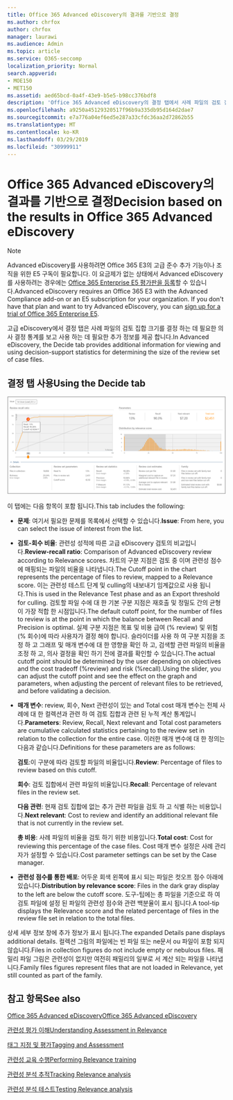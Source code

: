 ```yaml
---
title: Office 365 Advanced eDiscovery의 결과를 기반으로 결정
ms.author: chrfox
author: chrfox
manager: laurawi
ms.audience: Admin
ms.topic: article
ms.service: O365-seccomp
localization_priority: Normal
search.appverid:
- MOE150
- MET150
ms.assetid: aed65bcd-0a4f-43e9-b5e5-b98cc376bdf8
description: 'Office 365 Advanced eDiscovery의 결정 탭에서 사례 파일의 검토 집합에 대 한 올바른 크기를 결정 하는 데 도움이 되는 데이터를 제공 하는 방법에 대해 알아봅니다. '
ms.openlocfilehash: a9250a45129320517f96b9a335db95d164d2dae7
ms.sourcegitcommit: e7a776a04ef6ed5e287a33cfdc36aa2d72862b55
ms.translationtype: MT
ms.contentlocale: ko-KR
ms.lasthandoff: 03/29/2019
ms.locfileid: "30999911"
---
```

# <a name="decision-based-on-the-results-in-office-365-advanced-ediscovery"></a><span data-ttu-id="1af6a-103">Office 365 Advanced eDiscovery의 결과를 기반으로 결정</span><span class="sxs-lookup"><span data-stu-id="1af6a-103">Decision based on the results in Office 365 Advanced eDiscovery</span></span>

> [!NOTE]
> <span data-ttu-id="1af6a-p101">Advanced eDiscovery를 사용하려면 Office 365 E3의 고급 준수 추가 기능이나 조직을 위한 E5 구독이 필요합니다. 이 요금제가 없는 상태에서 Advanced eDiscovery를 사용하려는 경우에는 [Office 365 Enterprise E5 평가판을 등록](https://go.microsoft.com/fwlink/p/?LinkID=698279)할 수 있습니다.</span><span class="sxs-lookup"><span data-stu-id="1af6a-p101">Advanced eDiscovery requires an Office 365 E3 with the Advanced Compliance add-on or an E5 subscription for your organization. If you don't have that plan and want to try Advanced eDiscovery, you can [sign up for a trial of Office 365 Enterprise E5](https://go.microsoft.com/fwlink/p/?LinkID=698279).</span></span> 
  
 <span data-ttu-id="1af6a-106">고급 eDiscovery에서 결정 탭은 사례 파일의 검토 집합 크기를 결정 하는 데 필요한 의사 결정 통계를 보고 사용 하는 데 필요한 추가 정보를 제공 합니다.</span><span class="sxs-lookup"><span data-stu-id="1af6a-106">In Advanced eDiscovery, the Decide tab provides additional information for viewing and using decision-support statistics for determining the size of the review set of case files.</span></span> 
  
## <a name="using-the-decide-tab"></a><span data-ttu-id="1af6a-107">결정 탭 사용</span><span class="sxs-lookup"><span data-stu-id="1af6a-107">Using the Decide tab</span></span>

![관련성을 결정](media/f32fed89-f3b5-404a-90c7-ea25d2eb58a9.png)
  
<span data-ttu-id="1af6a-109">이 탭에는 다음 항목이 포함 됩니다.</span><span class="sxs-lookup"><span data-stu-id="1af6a-109">This tab includes the following:</span></span>
  
- <span data-ttu-id="1af6a-110">**문제**: 여기서 필요한 문제를 목록에서 선택할 수 있습니다.</span><span class="sxs-lookup"><span data-stu-id="1af6a-110">**Issue**: From here, you can select the issue of interest from the list.</span></span> 
    
- <span data-ttu-id="1af6a-111">**검토-회수 비율**: 관련성 성적에 따른 고급 eDiscovery 검토의 비교입니다.</span><span class="sxs-lookup"><span data-stu-id="1af6a-111">**Review-recall ratio**: Comparison of Advanced eDiscovery review according to Relevance scores.</span></span> <span data-ttu-id="1af6a-112">차트의 구분 지점은 검토 중 이며 관련성 점수에 매핑되는 파일의 비율을 나타냅니다.</span><span class="sxs-lookup"><span data-stu-id="1af6a-112">The Cutoff point in the chart represents the percentage of files to review, mapped to a Relevance score.</span></span> <span data-ttu-id="1af6a-113">이는 관련성 테스트 단계 및 culling의 내보내기 임계값으로 사용 됩니다.</span><span class="sxs-lookup"><span data-stu-id="1af6a-113">This is used in the Relevance Test phase and as an Export threshold for culling.</span></span> <span data-ttu-id="1af6a-114">검토할 파일 수에 대 한 기본 구분 지점은 재호출 및 정밀도 간의 균형이 가장 적합 한 시점입니다.</span><span class="sxs-lookup"><span data-stu-id="1af6a-114">The default cutoff point, for the number of files to review is at the point in which the balance between Recall and Precision is optimal.</span></span> <span data-ttu-id="1af6a-115">실제 구분 지점은 목표 및 비용 급여 (% review) 및 위험 (% 회수)에 따라 사용자가 결정 해야 합니다. 슬라이더를 사용 하 여 구분 지점을 조정 하 고 그래프 및 매개 변수에 대 한 영향을 확인 하 고, 검색할 관련 파일의 비율을 조정 하 고, 의사 결정을 확인 하기 전에 결과를 확인할 수 있습니다.</span><span class="sxs-lookup"><span data-stu-id="1af6a-115">The actual cutoff point should be determined by the user depending on objectives and the cost tradeoff (%review) and risk (%recall).Using the slider, you can adjust the cutoff point and see the effect on the graph and parameters, when adjusting the percent of relevant files to be retrieved, and before validating a decision.</span></span>
    
- <span data-ttu-id="1af6a-116">**매개 변수**: review, 회수, Next 관련성이 있는 and Total cost 매개 변수는 전체 사례에 대 한 컬렉션과 관련 하 여 검토 집합과 관련 된 누적 계산 통계입니다.</span><span class="sxs-lookup"><span data-stu-id="1af6a-116">**Parameters**: Review, Recall, Next relevant and Total cost parameters are cumulative calculated statistics pertaining to the review set in relation to the collection for the entire case.</span></span> <span data-ttu-id="1af6a-117">이러한 매개 변수에 대 한 정의는 다음과 같습니다.</span><span class="sxs-lookup"><span data-stu-id="1af6a-117">Definitions for these parameters are as follows:</span></span>
    
    <span data-ttu-id="1af6a-118">**검토**:이 구분에 따라 검토할 파일의 비율입니다.</span><span class="sxs-lookup"><span data-stu-id="1af6a-118">**Review**: Percentage of files to review based on this cutoff.</span></span> 
    
    <span data-ttu-id="1af6a-119">**회수**: 검토 집합에서 관련 파일의 비율입니다.</span><span class="sxs-lookup"><span data-stu-id="1af6a-119">**Recall**: Percentage of relevant files in the review set.</span></span> 
    
    <span data-ttu-id="1af6a-120">**다음 관련**: 현재 검토 집합에 없는 추가 관련 파일을 검토 하 고 식별 하는 비용입니다.</span><span class="sxs-lookup"><span data-stu-id="1af6a-120">**Next relevant**: Cost to review and identify an additional relevant file that is not currently in the review set.</span></span> 
    
    <span data-ttu-id="1af6a-121">**총 비용**: 사례 파일의 비율을 검토 하기 위한 비용입니다.</span><span class="sxs-lookup"><span data-stu-id="1af6a-121">**Total cost**: Cost for reviewing this percentage of the case files.</span></span> <span data-ttu-id="1af6a-122">Cost 매개 변수 설정은 사례 관리자가 설정할 수 있습니다.</span><span class="sxs-lookup"><span data-stu-id="1af6a-122">Cost parameter settings can be set by the Case manager.</span></span>
    
- <span data-ttu-id="1af6a-123">**관련성 점수를 통한 배포**: 어두운 회색 왼쪽에 표시 되는 파일은 컷오프 점수 아래에 있습니다.</span><span class="sxs-lookup"><span data-stu-id="1af6a-123">**Distribution by relevance score**: Files in the dark gray display to the left are below the cutoff score.</span></span> <span data-ttu-id="1af6a-124">도구-팁에는 총 파일을 기준으로 하 여 검토 파일에 설정 된 파일의 관련성 점수와 관련 백분율이 표시 됩니다.</span><span class="sxs-lookup"><span data-stu-id="1af6a-124">A tool-tip displays the Relevance score and the related percentage of files in the review file set in relation to the total files.</span></span>
    
<span data-ttu-id="1af6a-125">상세 세부 정보 창에 추가 정보가 표시 됩니다.</span><span class="sxs-lookup"><span data-stu-id="1af6a-125">The expanded Details pane displays additional details.</span></span> <span data-ttu-id="1af6a-126">컬렉션 그림의 파일에는 빈 파일 또는 ne문서 ou 파일이 포함 되지 않습니다.</span><span class="sxs-lookup"><span data-stu-id="1af6a-126">Files in collection figures do not include empty or nebulous files.</span></span> <span data-ttu-id="1af6a-127">패밀리 파일 그림은 관련성이 없지만 여전히 패밀리의 일부로 서 계산 되는 파일을 나타냅니다.</span><span class="sxs-lookup"><span data-stu-id="1af6a-127">Family files figures represent files that are not loaded in Relevance, yet still counted as part of the family.</span></span>
  
## <a name="see-also"></a><span data-ttu-id="1af6a-128">참고 항목</span><span class="sxs-lookup"><span data-stu-id="1af6a-128">See also</span></span>

[<span data-ttu-id="1af6a-129">Office 365 Advanced eDiscovery</span><span class="sxs-lookup"><span data-stu-id="1af6a-129">Office 365 Advanced eDiscovery</span></span>](office-365-advanced-ediscovery.md)
  
[<span data-ttu-id="1af6a-130">관련성 평가 이해</span><span class="sxs-lookup"><span data-stu-id="1af6a-130">Understanding Assessment in Relevance</span></span>](assessment-in-relevance-in-advanced-ediscovery.md)
  
[<span data-ttu-id="1af6a-131">태그 지정 및 평가</span><span class="sxs-lookup"><span data-stu-id="1af6a-131">Tagging and Assessment</span></span>](tagging-and-relevance-training-in-advanced-ediscovery.md)
  
[<span data-ttu-id="1af6a-132">관련성 교육 수행</span><span class="sxs-lookup"><span data-stu-id="1af6a-132">Performing Relevance training</span></span>](tagging-and-assessment-in-advanced-ediscovery.md)
  
[<span data-ttu-id="1af6a-133">관련성 분석 추적</span><span class="sxs-lookup"><span data-stu-id="1af6a-133">Tracking Relevance analysis</span></span>](track-relevance-analysis-in-advanced-ediscovery.md)
  
[<span data-ttu-id="1af6a-134">관련성 분석 테스트</span><span class="sxs-lookup"><span data-stu-id="1af6a-134">Testing Relevance analysis</span></span>](test-relevance-analysis-in-advanced-ediscovery.md)

